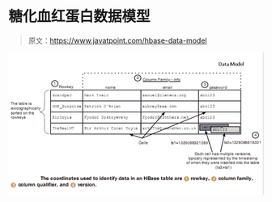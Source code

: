 # 糖化血红蛋白数据模型

> 原文：<https://www.javatpoint.com/hbase-data-model>

![HBase Data Model](img/49a4ed36dd9f7279a63bb8f6e74b2ddd.png)